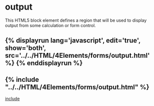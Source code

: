 # output

This HTML5 block element defines a region that will be used to display output from some calculation or form control.

{% displayrun lang='javascript', edit='true', show='both', src='../../HTML/4Elements/forms/output.html' %}
{% enddisplayrun %}
---

{% include "../../HTML/4Elements/forms/output.html" %}
---
[include](../../HTML/4Elements/forms/output.html)


